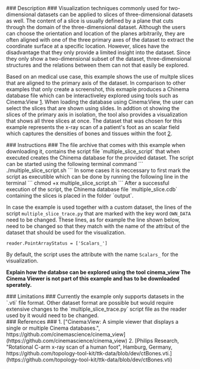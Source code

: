 <div id="description" outline_label="Description" outline_indent="0" markdown="1">
### Description ###
Visualization techniques commonly used for two-dimensional datasets can be applied to slices of three-dimensional datasets as well.
The content of a slice is usually defined by a plane that cuts through the domain of the three-dimensional dataset.
Although the users can choose the orientation and location of the planes arbitrarily, they are often aligned with one of the three primary axes of the dataset to extract the coordinate surface at a specific location.
However, slices have the disadvantage that they only provide a limited insight into the dataset.
Since they only show a two-dimensional subset of the dataset, three-dimensional structures and the relations between them can not that easily be explored.

Based on an medical use case, this example shows the use of multple slices that are aligned to the primary axis of the dataset.
In comparison to other examples that only create a screenshot, this exmaple produces a Chinema database file which can be interactiveley explored using tools such as Cinema:View [1](#reference_cinema_view).
When loading the database using Cinema:View, the user can select the slices that are shown using slides.
In addtion ot showing the slices of the primary axis in isolation, the tool also provides a visualization that shows all three slices at once.
The dataset that was chosen for this example represents the x-ray scan of a patient's foot as an scalar field which captures the densities of bones and tissues within the foot [2](#reference_dataset).
</div>
<div id="instructions" outline_label="Instructions" outline_indent="0" markdown="1">
### Instructions ###
The file archive that comes with this example when downloading it, contains the script file `multiple_slice_script` that when executed creates the Chinema database for the provided dataset.
The script can be started using the following terminal command
```
./multiple_slice_script.sh
```
In some cases it is neccessary to first mark the script as executible which can be done by running the following line in the terminal
```
chmod +x multiple_slice_script.sh
```
After a successful execution of the script, the Chinema database file `multiple_slice.cdb` containing the slices is placed in the folder `output`. 

In case the example is used together with a custom dataset, the lines of the script `multiple_slice_trace.py` that are marked with the key word `OWN_DATA` need to be changed.
These lines, as for example the line shown below, need to be changed so that they match with the name of the attribut of the dataset that should be used for the visualization.
```
reader.PointArrayStatus = ['Scalars_']
```
By default, the script uses the attribute with the name `Scalars_` for the visualization.

**Explain how the databse can be explored using the tool cinema_view
The Cinema Viewer is not part of this example and has to be downloaded sperately.**
</div>
<div id="limitations" outline_label="Limitations" outline_indent="0" markdown="1">
### Limitations ###
Currently the example only supports datasets in the `.vti` file format.
Other dataset format are possible but would require extensive changes to the `multiple_slice_trace.py` script file as the reader used by it would need to be changed.
</div>
<div id="references" outline_label="References" outline_indent="0" markdown="1">
### References ###
1. [<span id="reference_cinema_view">"Cinema:View: A simple viewer that displays a single or multiple Cinema databases.", https://github.com/cinemascience/cinema_view</span>](https://github.com/cinemascience/cinema_view)
2. [<span id="reference_dataset">Philips Research, "Rotational C-arm x-ray scan of a human foot", Hamburg, Germany, https://github.com/topology-tool-kit/ttk-data/blob/dev/ctBones.vti.</span>](https://github.com/topology-tool-kit/ttk-data/blob/dev/ctBones.vti)
</div>